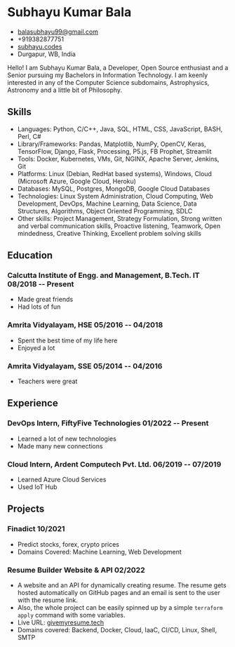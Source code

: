 # Subhayu Kumar Bala

- <balasubhayu99@gmail.com>
- +919382877751
- [subhayu.codes](https://subhayu.codes)
- Durgapur, WB, India

Hello! I am Subhayu Kumar Bala, a Developer, Open Source enthusiast and a Senior pursuing my Bachelors in Information Technology. I am keenly interested in any of the Computer Science subdomains, Astrophysics, Astronomy and a little bit of Philosophy.


## Skills
  - Languages: Python, C/C++, Java, SQL, HTML, CSS, JavaScript, BASH, Perl, C#
  - Library/Frameworks: Pandas, Matplotlib, NumPy, OpenCV, Keras, TensorFlow, Django, Flask, Processing, P5.js, FB Prophet, Streamlit
  - Tools: Docker, Kubernetes, VMs, Git, NGINX, Apache Server, Jenkins, Git
  - Platforms: Linux (Debian, RedHat based systems), Windows, Cloud (Microsoft Azure, Google Cloud, Heroku)
  - Databases: MySQL, Postgres, MongoDB, Google Cloud Databases
  - Technologies: Linux System Administration, Cloud Computing, Web Development, DevOps, Machine Learning, Data Science, Data Structures, Algorithms, Object Oriented Programming, SDLC
  - Other skills: Project Management, Strategy Formulation, Strong written and verbal communication skills, Proactive listening, Teamwork, Open mindedness, Creative Thinking, Excellent problem solving skills


## Education

### <span>Calcutta Institute of Engg. and Management, B.Tech. IT</span> <span>08/2018 -- Present</span>

  - Made great friends
  - Had lots of fun

### <span>Amrita Vidyalayam, HSE</span> <span>05/2016 -- 04/2018</span>

  - Spent the best time of my life here
  - Enjoyed a lot

### <span>Amrita Vidyalayam, SSE</span> <span>05/2014 -- 04/2016</span>

  - Teachers were great


## Experience

### <span>DevOps Intern, FiftyFive Technologies</span> <span>01/2022 -- Present</span>

  - Learned a lot of new technologies
  - Made many new connections

### <span>Cloud Intern, Ardent Computech Pvt. Ltd.</span> <span>06/2019 -- 07/2019</span>

  - Learned Azure Cloud Services
  - Used IoT Hub


## Projects

### <span>Finadict</span> <span>10/2021</span>

  - Predict stocks, forex, crypto prices
  - Domains Covered: Machine Learning, Web Development

### <span>Resume Builder Website & API</span> <span>02/2022</span>

  - A website and an API for dynamically creating resume. The resume gets hosted automatically on GitHub pages and an email is sent to the user with the resume link. 
  - Also, the whole project can be easily spinned up by a simple `terraform apply` command with some variables.
  - Live URL: <a href="https://givemyresume.tech">givemyresume.tech</a>
  - Domains covered: Backend, Docker, Cloud, IaaC, CI/CD, Linux, Shell, SMTP

